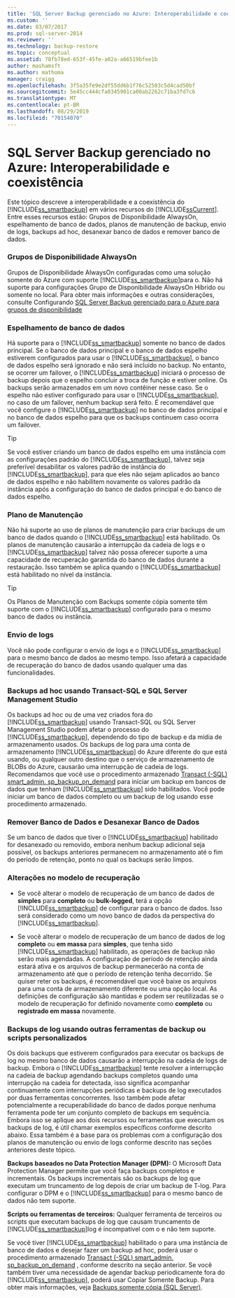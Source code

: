```yaml
---
title: 'SQL Server Backup gerenciado no Azure: Interoperabilidade e coexistência | Microsoft Docs'
ms.custom: ''
ms.date: 03/07/2017
ms.prod: sql-server-2014
ms.reviewer: ''
ms.technology: backup-restore
ms.topic: conceptual
ms.assetid: 78fb78ed-653f-45fe-a02a-a66519bfee1b
author: mashamsft
ms.author: mathoma
manager: craigg
ms.openlocfilehash: 3f5a35fe9e2df55dd6b1f76c52503c5d4cad50bf
ms.sourcegitcommit: 5e45cc444cfa0345901ca00ab2262c71ba3fd7c6
ms.translationtype: MT
ms.contentlocale: pt-BR
ms.lasthandoff: 08/29/2019
ms.locfileid: "70154070"
---
```

# <a name="sql-server-managed-backup-to-azure-interoperability-and-coexistence"></a>SQL Server Backup gerenciado no Azure: Interoperabilidade e coexistência
  Este tópico descreve a interoperabilidade e a coexistência do [!INCLUDE[ss_smartbackup](../includes/ss-smartbackup-md.md)] em vários recursos do [!INCLUDE[ssCurrent](../includes/sscurrent-md.md)]. Entre esses recursos estão: Grupos de Disponibilidade AlwaysOn, espelhamento de banco de dados, planos de manutenção de backup, envio de logs, backups ad hoc, desanexar banco de dados e remover banco de dados.  
  
### <a name="alwayson-availability-groups"></a>Grupos de Disponibilidade AlwaysOn  
 Grupos de Disponibilidade AlwaysOn configuradas como uma solução somente do Azure com suporte [!INCLUDE[ss_smartbackup](../includes/ss-smartbackup-md.md)]para o. Não há suporte para configurações Grupo de Disponibilidade AlwaysOn Híbrido ou somente no local. Para obter mais informações e outras considerações, consulte Configurando [SQL Server Backup gerenciado para o Azure para grupos de disponibilidade](../../2014/database-engine/setting-up-sql-server-managed-backup-to-windows-azure-for-availability-groups.md)  
  
### <a name="database-mirroring"></a>Espelhamento de banco de dados  
 Há suporte para o [!INCLUDE[ss_smartbackup](../includes/ss-smartbackup-md.md)] somente no banco de dados principal. Se o banco de dados principal e o banco de dados espelho estiverem configurados para usar o [!INCLUDE[ss_smartbackup](../includes/ss-smartbackup-md.md)], o banco de dados espelho será ignorado e não será incluído no backup. No entanto, se ocorrer um failover, o [!INCLUDE[ss_smartbackup](../includes/ss-smartbackup-md.md)] iniciará o processo de backup depois que o espelho concluir a troca de função e estiver online. Os backups serão armazenados em um novo contêiner nesse caso. Se o espelho não estiver configurado para usar o [!INCLUDE[ss_smartbackup](../includes/ss-smartbackup-md.md)], no caso de um failover, nenhum backup será feito. É recomendável que você configure o [!INCLUDE[ss_smartbackup](../includes/ss-smartbackup-md.md)] no banco de dados principal e no banco de dados espelho para que os backups continuem caso ocorra um failover.  
  
> [!TIP]  
>  Se você estiver criando um banco de dados espelho em uma instância com as configurações padrão do [!INCLUDE[ss_smartbackup](../includes/ss-smartbackup-md.md)], talvez seja preferível desabilitar os valores padrão de instância do [!INCLUDE[ss_smartbackup](../includes/ss-smartbackup-md.md)], para que eles não sejam aplicados ao banco de dados espelho e não habilitem novamente os valores padrão da instância após a configuração do banco de dados principal e do banco de dados espelho.  
  
### <a name="maintenance-plan"></a>Plano de Manutenção  
 Não há suporte ao uso de planos de manutenção para criar backups de um banco de dados quando o [!INCLUDE[ss_smartbackup](../includes/ss-smartbackup-md.md)] está habilitado. Os planos de manutenção causarão a interrupção da cadeia de logs e o [!INCLUDE[ss_smartbackup](../includes/ss-smartbackup-md.md)] talvez não possa oferecer suporte a uma capacidade de recuperação garantida do banco de dados durante a restauração. Isso também se aplica quando o [!INCLUDE[ss_smartbackup](../includes/ss-smartbackup-md.md)] está habilitado no nível da instância.  
  
> [!TIP]  
>  Os Planos de Manutenção com Backups somente cópia somente têm suporte com o [!INCLUDE[ss_smartbackup](../includes/ss-smartbackup-md.md)] configurado para o mesmo banco de dados ou instância.  
  
### <a name="log-shipping"></a>Envio de logs  
 Você não pode configurar o envio de logs e o [!INCLUDE[ss_smartbackup](../includes/ss-smartbackup-md.md)] para o mesmo banco de dados ao mesmo tempo. Isso afetará a capacidade de recuperação do banco de dados usando qualquer uma das funcionalidades.  
  
### <a name="ad-hoc-backups-using-transact-sql-and-sql-server-management-studio"></a>Backups ad hoc usando Transact-SQL e SQL Server Management Studio  
 Os backups ad hoc ou de uma vez criados fora do [!INCLUDE[ss_smartbackup](../includes/ss-smartbackup-md.md)] usando Transact-SQL ou SQL Server Management Studio podem afetar o processo do [!INCLUDE[ss_smartbackup](../includes/ss-smartbackup-md.md)], dependendo do tipo de backup e da mídia de armazenamento usados. Os backups de log para uma conta de armazenamento [!INCLUDE[ss_smartbackup](../includes/ss-smartbackup-md.md)] do Azure diferente do que está usando, ou qualquer outro destino que o serviço de armazenamento de BLOBs do Azure, causarão uma interrupção de cadeia de logs. Recomendamos que você use o procedimento armazenado [Transact &#40;-SQL&#41; smart_admin. sp_backup_on_demand](/sql/relational-databases/system-stored-procedures/managed-backup-sp-backup-on-demand-transact-sql) para iniciar um backup em bancos de dados que tenham [!INCLUDE[ss_smartbackup](../includes/ss-smartbackup-md.md)] sido habilitados. Você pode iniciar um banco de dados completo ou um backup de log usando esse procedimento armazenado.  
  
### <a name="drop-database-and-detach-database"></a>Remover Banco de Dados e Desanexar Banco de Dados  
 Se um banco de dados que tiver o [!INCLUDE[ss_smartbackup](../includes/ss-smartbackup-md.md)] habilitado for desanexado ou removido, embora nenhum backup adicional seja possível, os backups anteriores permanecem no armazenamento até o fim do período de retenção, ponto no qual os backups serão limpos.  
  
### <a name="changes-to-recovery-model"></a>Alterações no modelo de recuperação  
  
-   Se você alterar o modelo de recuperação de um banco de dados de **simples** para **completo** ou **bulk-logged**, terá a opção [!INCLUDE[ss_smartbackup](../includes/ss-smartbackup-md.md)] de configurar para o banco de dados. Isso será considerado como um novo banco de dados da perspectiva do [!INCLUDE[ss_smartbackup](../includes/ss-smartbackup-md.md)].  
  
-   Se você alterar o modelo de recuperação de um banco de dados de log **completo** ou **em massa** para **simples**, que tenha sido [!INCLUDE[ss_smartbackup](../includes/ss-smartbackup-md.md)] habilitado, as operações de backup não serão mais agendadas. A configuração de período de retenção ainda estará ativa e os arquivos de backup permanecerão na conta de armazenamento até que o período de retenção tenha decorrido. Se quiser reter os backups, é recomendável que você baixe os arquivos para uma conta de armazenamento diferente ou uma opção local. As definições de configuração são mantidas e podem ser reutilizadas se o modelo de recuperação for definido novamente como **completo** ou **registrado em massa** novamente.  
  
### <a name="log-backups-using-other-backup-tools-or-custom-scripts"></a>Backups de log usando outras ferramentas de backup ou scripts personalizados  
 Os dois backups que estiverem configurados para executar os backups de log no mesmo banco de dados causarão a interrupção na cadeia de logs de backup. Embora o [!INCLUDE[ss_smartbackup](../includes/ss-smartbackup-md.md)] tente resolver a interrupção na cadeia de backup agendando backups completos quando uma interrupção na cadeia for detectada, isso significa acompanhar continuamente com interrupções periódicas e backups de log executados por duas ferramentas concorrentes. Isso também pode afetar potencialmente a recuperabilidade do banco de dados porque nenhuma ferramenta pode ter um conjunto completo de backups em sequência. Embora isso se aplique aos dois recursos ou ferramentas que executam os backups de log, é útil chamar exemplos específicos conforme descrito abaixo. Essa também é a base para os problemas com a configuração dos planos de manutenção ou envio de logs conforme descrito nas seções anteriores deste tópico.  
  
 **Backups baseados no Data Protection Manager (DPM):** O Microsoft Data Protection Manager permite que você faça backups completos e incrementais. Os backups incrementais são os backups de log que executam um truncamento de log depois de criar um backup de T-log. Para configurar o DPM e o [!INCLUDE[ss_smartbackup](../includes/ss-smartbackup-md.md)] para o mesmo banco de dados não tem suporte.  
  
 **Scripts ou ferramentas de terceiros:** Qualquer ferramenta de terceiros ou scripts que executam backups de log que causam truncamento de [!INCLUDE[ss_smartbackup](../includes/ss-smartbackup-md.md)]log é incompatível com o e não tem suporte.  
  
 Se você tiver [!INCLUDE[ss_smartbackup](../includes/ss-smartbackup-md.md)] habilitado o para uma instância de banco de dados e desejar fazer um backup ad hoc, poderá usar o procedimento armazenado [Transact &#40;-SQL&#41; smart_admin. sp_backup_on_demand](/sql/relational-databases/system-stored-procedures/managed-backup-sp-backup-on-demand-transact-sql) , conforme descrito na seção anterior. Se você também tiver uma necessidade de agendar backup periodicamente fora do [!INCLUDE[ss_smartbackup](../includes/ss-smartbackup-md.md)], poderá usar Copiar Somente Backup.  Para obter mais informações, veja [Backups somente cópia &#40;SQL Server&#41;](../relational-databases/backup-restore/copy-only-backups-sql-server.md).  
  
  
